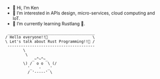 - 👋 Hi, I’m Ken
- 👀 I’m interested in APIs design, micro-services, cloud computing and IoT.
- 🌱 I’m currently learning Rustlang 🦀.

```
 _______________________________________
/ Hello everyone!!👋                    \
\ Let's talk about Rust Programming!!🦀 /
 ---------------------------------------
        \
         \
            _~^~^~_
        \) /  o o  \ (/
          '_   -   _'
          / '-----' \
```
